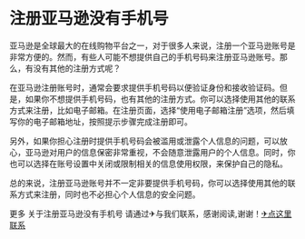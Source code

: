 # 注册亚马逊没有手机号

亚马逊是全球最大的在线购物平台之一，对于很多人来说，注册一个亚马逊账号是非常方便的。然而，有些人可能不想提供自己的手机号码来注册亚马逊账号。那么，有没有其他的注册方式呢？

在亚马逊注册账号时，通常会要求提供手机号码以便验证身份和接收验证码。但是，如果你不想提供手机号码，也有其他的注册方式。你可以选择使用其他的联系方式来注册，比如电子邮箱。在注册页面，选择“使用电子邮箱注册”选项，然后填写你的电子邮箱地址，按照提示步骤完成注册即可。

另外，如果你担心注册时提供手机号码会被滥用或泄露个人信息的问题，可以放心，亚马逊对用户的信息保密非常重视，不会随意泄露用户的个人信息。同时，你也可以选择在账号设置中关闭或限制相关的信息使用权限，来保护自己的隐私。

总的来说，注册亚马逊账号并不一定非要提供手机号码，你可以选择使用其他的联系方式来注册，同时也不必担心个人信息的安全问题。

更多 关于注册亚马逊没有手机号 请通过✈与我们联系，感谢阅读,谢谢！[✈点这里联系](https://ads.k02.cc)
